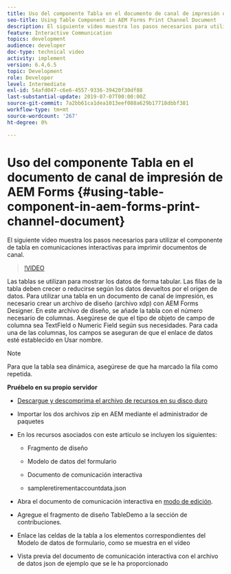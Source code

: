 ```yaml
---
title: Uso del componente Tabla en el documento de canal de impresión de AEM Forms
seo-title: Using Table Component in AEM Forms Print Channel Document
description: El siguiente vídeo muestra los pasos necesarios para utilizar el componente de tabla en comunicaciones interactivas para imprimir documentos de canal.
feature: Interactive Communication
topics: development
audience: developer
doc-type: technical video
activity: implement
version: 6.4,6.5
topic: Development
role: Developer
level: Intermediate
exl-id: 54afd047-c6e6-4557-9336-39420f30df88
last-substantial-update: 2019-07-07T00:00:00Z
source-git-commit: 7a2bb61ca1dea1013eef088a629b17718dbbf381
workflow-type: tm+mt
source-wordcount: '267'
ht-degree: 0%

---
```


# Uso del componente Tabla en el documento de canal de impresión de AEM Forms {#using-table-component-in-aem-forms-print-channel-document}

El siguiente vídeo muestra los pasos necesarios para utilizar el componente de tabla en comunicaciones interactivas para imprimir documentos de canal.

>[!VIDEO](https://video.tv.adobe.com/v/27769?quality=9&learn=on)

Las tablas se utilizan para mostrar los datos de forma tabular. Las filas de la tabla deben crecer o reducirse según los datos devueltos por el origen de datos. Para utilizar una tabla en un documento de canal de impresión, es necesario crear un archivo de diseño (archivo xdp) con AEM Forms Designer. En este archivo de diseño, se añade la tabla con el número necesario de columnas. Asegúrese de que el tipo de objeto de campo de columna sea TextField o Numeric Field según sus necesidades. Para cada una de las columnas, los campos se aseguran de que el enlace de datos esté establecido en Usar nombre.

>[!NOTE]
>
>Para que la tabla sea dinámica, asegúrese de que ha marcado la fila como repetida.

**Pruébelo en su propio servidor**

* [Descargue y descomprima el archivo de recursos en su disco duro](assets/usingtablesinprintchannel.zip)

* Importar los dos archivos zip en AEM mediante el administrador de paquetes

* En los recursos asociados con este artículo se incluyen los siguientes:

   * Fragmento de diseño

   * Modelo de datos del formulario

   * Documento de comunicación interactiva
   * sampleretirementaccountdata.json

* Abra el documento de comunicación interactiva en [modo de edición](http://localhost:4502/editor.html/content/forms/af/401kstatement/tablesinprintdocument/channels/print.html).

* Agregue el fragmento de diseño TableDemo a la sección de contribuciones.
* Enlace las celdas de la tabla a los elementos correspondientes del Modelo de datos de formulario, como se muestra en el vídeo

* Vista previa del documento de comunicación interactiva con el archivo de datos json de ejemplo que se le ha proporcionado
